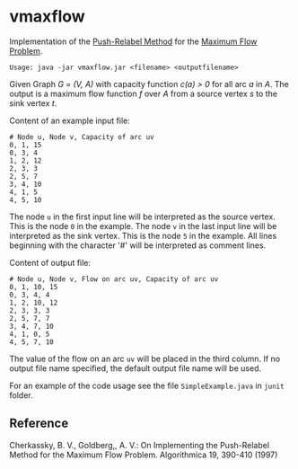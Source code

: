 # vmaxflow

Implementation of the [Push-Relabel Method][]
for the [Maximum Flow Problem][].

    Usage: java -jar vmaxflow.jar <filename> <outputfilename>

Given Graph *G = (V, A)* with capacity function *c(a) > 0* for all arc *a* in *A*.
The output is a maximum flow function *f* over *A* from a source vertex *s* to the sink vertex *t*.

Content of an example input file:

    # Node u, Node v, Capacity of arc uv
    0, 1, 15
    0, 3, 4
    1, 2, 12
    2, 3, 3
    2, 5, 7
    3, 4, 10
    4, 1, 5
    4, 5, 10


The node `u` in the first input line will be interpreted as the source vertex.
This is the node `0` in the example.
The node `v` in the last input line will be interpreted as the sink vertex.
This is the node `5` in the example.
All lines beginning with the character '#' will be interpreted as comment lines.

Content of output file:

    # Node u, Node v, Flow on arc uv, Capacity of arc uv
    0, 1, 10, 15
    0, 3, 4, 4
    1, 2, 10, 12
    2, 3, 3, 3
    2, 5, 7, 7
    3, 4, 7, 10
    4, 1, 0, 5
    4, 5, 7, 10

The value of the flow on an arc `uv` will be placed in the third column.
If no output file name specified, the default output file name will be used.

For an example of the code usage see the file `SimpleExample.java` in `junit` folder.

## Reference

Cherkassky, B. V., Goldberg,, A. V.: On Implementing the Push-Relabel Method for the Maximum Flow Problem.
Algorithmica 19, 390-410 (1997)

[Push-Relabel Method]: https://en.wikipedia.org/wiki/Push%E2%80%93relabel_maximum_flow_algorithm
[Maximum Flow Problem]: https://en.wikipedia.org/wiki/Maximum_flow_problem